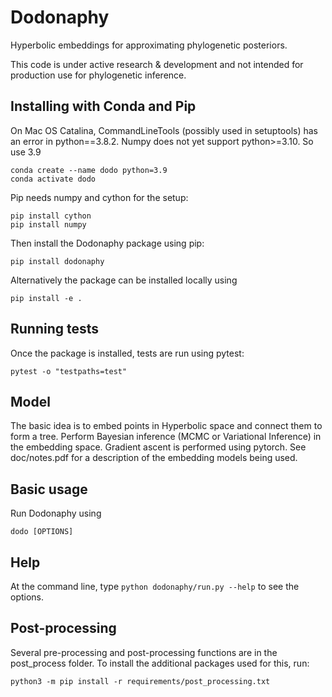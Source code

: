 # Dodonaphy

Hyperbolic embeddings for approximating phylogenetic posteriors.

This code is under active research & development and not intended for production use for phylogenetic inference.

## Installing with Conda and Pip
On Mac OS Catalina, CommandLineTools (possibly used in setuptools) has an error in python==3.8.2. Numpy does not yet support python>=3.10. So use 3.9

```
conda create --name dodo python=3.9
conda activate dodo
```

Pip needs numpy and cython for the setup:

```
pip install cython
pip install numpy
```

Then install the Dodonaphy package using pip:
```
pip install dodonaphy
```
Alternatively the package can be installed locally using
```
pip install -e .
```


## Running tests
Once the package is installed, tests are run using pytest:
```
pytest -o "testpaths=test"
```

## Model
The basic idea is to embed points in Hyperbolic space and connect them to form a tree.
Perform Bayesian inference (MCMC or Variational Inference) in the embedding space.
Gradient ascent is performed using pytorch.
See doc/notes.pdf for a description of the embedding models being used.

## Basic usage
Run Dodonaphy using
```
dodo [OPTIONS]
```

## Help
At the command line, type 
```python dodonaphy/run.py --help```
to see the options.

## Post-processing
Several pre-processing and post-processing functions are in the post_process folder.
To install the additional packages used for this, run:
```
python3 -m pip install -r requirements/post_processing.txt
```
